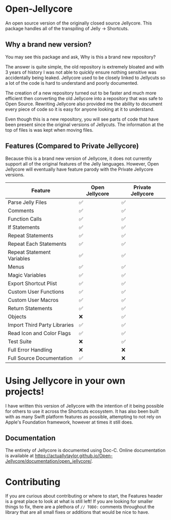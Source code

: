 # Open-Jellycore
An open source version of the originally closed source Jellycore. This package handles all of the transpiling of Jelly -> Shortcuts.

## Why a brand new version?
You may see this package and ask, Why is this a brand new repository? 

The answer is quite simple, the old repository is extremely bloated and with 3 years of history I was not able to quickly ensure nothing sensitive was accidentally being leaked. Jellycore used to be closely linked to Jellycuts so a lot of the code is hard to understand and poorly documented. 

The creation of a new repository turned out to be faster and much more efficient then converting the old Jellycore into a repository that was safe to Open Source. Rewriting Jellycore also provided me the ability to document every piece of code so it is easy for anyone looking at it to understand. 

Even though this is a new repository, you will see parts of code that have been present since the original versions of Jellycuts. The information at the top of files is was kept when moving files.

## Features (Compared to Private Jellycore)
Because this is a brand new version of Jellycore, it does not currently support all of the original features of the Jelly languages. However, Open Jellycore will eventually have feature parody with the Private Jellycore versions.

| Feature                        | Open Jellycore | Private Jellycore |
| ------------------------------ | -------------- | ----------------- |
| Parse Jelly Files              | ✅             | ✅                |
| Comments                       | ✅             | ✅                |
| Function Calls                 | ✅             | ✅                |
| If Statements                  | ✅             | ✅                |
| Repeat Statements              | ✅             | ✅                |
| Repeat Each Statements         | ✅             | ✅                |
| Repeat Statement Variables     | ✅             | ✅                |
| Menus                          | ✅             | ✅                |
| Magic Variables                | ✅             | ✅                |
| Export Shortcut Plist          | ✅             | ✅                |
| Custom User Functions          | ✅             | ✅                |
| Custom User Macros             | ✅             | ✅                |
| Return Statements              | ✅             | ✅                |
| Objects                        | ❌             | ✅                |
| Import Third Party Libraries   | ✅             | ✅                |
| Read Icon and Color Flags      | ✅             | ✅                |
| Test Suite                     | ❌             | ✅                |
| Full Error Handling            | ❌             | ❌                |
| Full Source Documentation      | ✅             | ❌                |

# Using Jellycore in your own projects!
I have written this version of Jellycore with the intention of it being possible for others to use it across the Shortcuts ecosystem. It has also been built with as many Swift platform features as possible, attempting to not rely on Apple's Foundation framework, however at times it still does.

## Documentation
The entirety of Jellycore is documented using Doc-C. Online documentation is available at https://actuallytaylor.github.io/Open-Jellycore/documentation/open_jellycore/.

# Contributing
If you are curious about contributing or where to start, the Features header is a great place to look at what is still left! If you are looking for smaller things to fix, there are a plethora of `// TODO:` comments throughout the library that are all small fixes or additions that would be nice to have.
